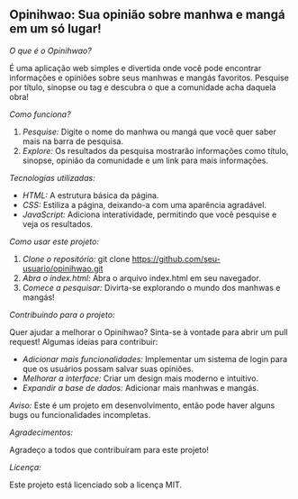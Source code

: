 ## Opinihwao: Sua opinião sobre manhwa e mangá em um só lugar! 

*O que é o Opinihwao?*

É uma aplicação web simples e divertida onde você pode encontrar informações e opiniões sobre seus manhwas e mangás favoritos. Pesquise por título, sinopse ou tag e descubra o que a comunidade acha daquela obra!

*Como funciona?*

1. *Pesquise:* Digite o nome do manhwa ou mangá que você quer saber mais na barra de pesquisa.
2. *Explore:* Os resultados da pesquisa mostrarão informações como título, sinopse, opinião da comunidade e um link para mais informações.

*Tecnologias utilizadas:*

* *HTML:* A estrutura básica da página.
* *CSS:* Estiliza a página, deixando-a com uma aparência agradável.
* *JavaScript:* Adiciona interatividade, permitindo que você pesquise e veja os resultados.

*Como usar este projeto:*

1. *Clone o repositório:* git clone https://github.com/seu-usuario/opinihwao.git
2. *Abra o index.html:* Abra o arquivo index.html em seu navegador.
3. *Comece a pesquisar:* Divirta-se explorando o mundo dos manhwas e mangás!

*Contribuindo para o projeto:*

Quer ajudar a melhorar o Opinihwao? Sinta-se à vontade para abrir um pull request! Algumas ideias para contribuir:

* *Adicionar mais funcionalidades:* Implementar um sistema de login para que os usuários possam salvar suas opiniões.
* *Melhorar a interface:* Criar um design mais moderno e intuitivo.
* *Expandir a base de dados:* Adicionar mais manhwas e mangás.

*Aviso:* Este é um projeto em desenvolvimento, então pode haver alguns bugs ou funcionalidades incompletas.

*Agradecimentos:*

Agradeço a todos que contribuíram para este projeto! 

*Licença:*

Este projeto está licenciado sob a licença MIT.
